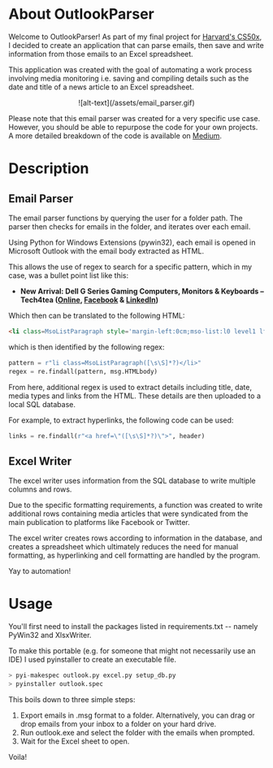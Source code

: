 # About OutlookParser
Welcome to OutlookParser! As part of my final project for [Harvard's CS50x](https://cs50.harvard.edu/x/2020/), I decided to create an application that can parse emails, then save and write information from those emails to an Excel spreadsheet.

This application was created with the goal of automating a work process involving media monitoring i.e. saving and compiling details such as the date and title of a news article to an Excel spreadsheet.

<p align="center">
![alt-text](/assets/email_parser.gif)
</p>

Please note that this email parser was created for a very specific use case. However, you should be able to repurpose the code for your own projects. A more detailed breakdown of the code is available on [Medium](https://towardsdatascience.com/creating-an-email-parser-with-python-and-sql-c79cb8771dac).

# Description
## Email Parser
The email parser functions by querying the user for a folder path. The parser then checks for emails in the folder, and iterates over each email.

Using Python for Windows Extensions (pywin32), each email is opened in Microsoft Outlook with the email body extracted as HTML. 

This allows the use of regex to search for a specific pattern, which in my case, was a bullet point list like this:

* **New Arrival: Dell G Series Gaming Computers, Monitors & Keyboards – Tech4tea ([Online](http://tech4tea.com/blog/2020/06/26/new-arrival-dell-g-series-gaming-computers-monitors-keyboards/), [Facebook](https://business.facebook.com/gotech4tea/posts/4598490146843826) & [LinkedIn](https://www.linkedin.com/feed/update/urn:li:activity:6682511823100542976/))**

Which then can be translated to the following HTML:
``` HTML
<li class=MsoListParagraph style='margin-left:0cm;mso-list:l0 level1 lfo1'><b><span lang=EN-US style='font-size:10.0pt;font-family:"Arial",sans-serif'>New Arrival: Dell G Series Gaming Computers, Monitors &amp; Keyboards &#8211; Tech4tea (<a href="http://tech4tea.com/blog/2020/06/26/new-arrival-dell-g-series-gaming-computers-monitors-keyboards/">Online</a>, <a href="https://business.facebook.com/gotech4tea/posts/4598490146843826">Facebook</a> &amp; <a href="https://www.linkedin.com/feed/update/urn:li:activity:6682511823100542976/">LinkedIn</a>) <o:p></o:p></span></b></li>
```

which is then identified by the following regex:
``` python
pattern = r"li class=MsoListParagraph([\s\S]*?)</li>"
regex = re.findall(pattern, msg.HTMLbody)
```

From here, additional regex is used to extract details including title, date, media types and links from the HTML. These details are then uploaded to a local SQL database.

For example, to extract hyperlinks, the following code can be used:
``` python
links = re.findall(r"<a href=\"([\s\S]*?)\">", header)
```

## Excel Writer
The excel writer uses information from the SQL database to write multiple columns and rows. 

Due to the specific formatting requirements, a function was created to write additional rows containing media articles that were syndicated from the main publication to platforms like Facebook or Twitter.

The excel writer creates rows according to information in the database, and creates a spreadsheet which ultimately reduces the need for manual formatting, as hyperlinking and  cell formatting are handled by the program.

Yay to automation!

# Usage
You'll first need to install the packages listed in requirements.txt -- namely PyWin32 and XlsxWriter.

To make this portable (e.g. for someone that might not necessarily use an IDE) I used pyinstaller to create an executable file.
``` python
> pyi-makespec outlook.py excel.py setup_db.py
> pyinstaller outlook.spec
```

This boils down to three simple steps:
1. Export emails in .msg format to a folder. Alternatively, you can drag or drop emails from your inbox to a folder on your hard drive.
2. Run outlook.exe and select the folder with the emails when prompted.
3. Wait for the Excel sheet to open.

Voila!